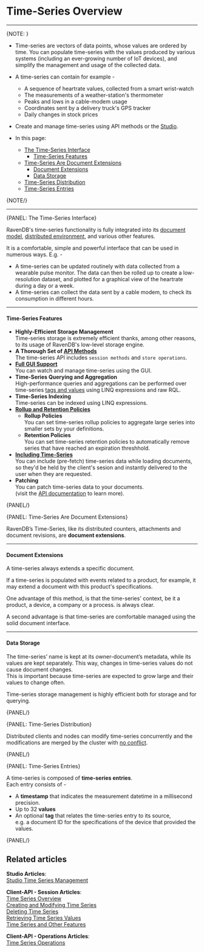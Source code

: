 ﻿# Time-Series Overview
---

{NOTE: }

* Time-series are vectors of data points, whose values are ordered by time. 
  You can populate time-series with the values produced by various systems 
  (including an ever-growing number of IoT devices), and simplify the management 
  and usage of the collected data.  

* A time-series can contain for example -  
   * A sequence of heartrate values, collected from a smart wrist-watch  
   * The measurements of a weather-station's thermometer  
   * Peaks and lows in a cable-modem usage  
   * Coordinates sent by a delivery truck's GPS tracker  
   * Daily changes in stock prices  

* Create and manage time-series using API methods or the 
  [Studio](../../studio/database/document-extensions/time-series).  

* In this page:  
  * [The Time-Series Interface](../../document-extensions/timeseries/overview#the-time-series-interface)  
     * [Time-Series Features](../../document-extensions/timeseries/overview#time-series-features)  
  * [Time-Series Are Document Extensions](../../document-extensions/timeseries/overview#time-series-are-document-extensions)  
     * [Document Extensions](../../document-extensions/timeseries/overview#document-extensions)  
     * [Data Storage](../../document-extensions/timeseries/overview#data-storage)  
  * [Time-Series Distribution](../../document-extensions/timeseries/overview#time-series-distribution)  
  * [Time-Series Entries](../../document-extensions/timeseries/overview#time-series-entries)  

{NOTE/}

---

{PANEL: The Time-Series Interface}

RavenDB's time-series functionality is fully integrated into its 
[document model](../../document-extensions/timeseries/overview#time-series-are-document-extensions), 
[distributed environment](../../document-extensions/timeseries/overview#time-series-distribution), 
and various other features.  

It is a comfortable, simple and powerful interface that can be used 
in numerous ways. E.g. -  

* A time-series can be updated routinely with data collected from a wearable pulse 
  monitor. The data can then be rolled up to create a low-resolution dataset, and 
  plotted for a graphical view of the heartrate during a day or a week.  
* A time-series can collect the data sent by a cable modem, to check its 
  consumption in different hours.  

---

#### Time-Series Features  

* **Highly-Efficient Storage Management**  
  Time-series storage is extremely efficient thanks, among other 
  reasons, to its usage of RavenDB's low-level storage engine.  
* **A Thorough Set of [API Methods](../../document-extensions/timeseries/client-api/api-overview)**  
  The time-series API includes `session methods` and `store operations`.  
* **[Full GUI Support](../../studio/database/document-extensions/time-series)**  
  You can watch and manage time-series using the GUI.  
* **Time-Series Querying and Aggregation**  
  High-performance queries and aggregations can be performed over 
  time-series [tags and values](../../document-extensions/timeseries/overview#time-series-entries) 
  using LINQ expressions and raw RQL.  
* **Time-Series Indexing**  
  Time-series can be indexed using LINQ expressions.  
* **[Rollup and Retention Policies](../../document-extensions/timeseries/rollup-and-retention)**  
   * **Rollup Policies**  
     You can set time-series rollup policies to aggregate large series into 
     smaller sets by your definitions.  
   * **Retention Policies**  
     You can set time-series retention policies to automatically remove series 
     that have reached an expiration threshhold.  
* **[Including Time-Series](../../document-extensions/timeseries/client-api/session-methods/include-ts-data/include-ts-overview)**  
  You can include (pre-fetch) time-series data while loading documents, 
  so they'd be held by the client's sesion and instantly delivered to the 
  user when they are requested.  
* **Patching**  
  You can patch time-series data to your documents.  
  (visit the [API documentation](../../document-extensions/timeseries/client-api/api-overview) to learn more).  

{PANEL/}

{PANEL: Time-Series Are Document Extensions}

RavenDB’s Time-Series, like its distributed counters, attachments and document 
revisions, are **document extensions**.  

---

#### Document Extensions  

A time-series always extends a specific document.  

If a time-series is populated with events related to a product, 
for example, it may extend a document with this product's specifications.  

One advantage of this method, is that the time-series' context, 
be it a product, a device, a company or a process. is always clear.  

A second advantage is that time-series are comfortable managed using 
the solid document interface.  

---

#### Data Storage  

The time-series’ name is kept at its owner-document’s metadata, while its values 
are kept separately. This way, changes in time-series values do not cause document 
changes.  
This is important because time-series are expected to grow large and their values 
to change often.  

Time-series storage management is highly efficient both for storage and for querying.  

{PANEL/}


{PANEL: Time-Series Distribution}

Distributed clients and nodes can modify time-series concurrently and the 
modifications are merged by the cluster with [no conflict](../../document-extensions/timeseries/design#no-conflicts).  

{PANEL/}

{PANEL: Time-Series Entries}

A time-series is composed of **time-series entries**.  
Each entry consists of -  

* A **timestamp** that indicates the measurement datetime in a millisecond precision.  
* Up to 32 **values**  
* An optional **tag** that relates the time-series entry to its source,  
  e.g. a document ID for the specifications of the device that provided 
  the values.  

{PANEL/}

## Related articles
**Studio Articles**:  
[Studio Time Series Management]()  

**Client-API - Session Articles**:  
[Time Series Overview]()  
[Creating and Modifying Time Series]()  
[Deleting Time Series]()  
[Retrieving Time Series Values]()  
[Time Series and Other Features]()  

**Client-API - Operations Articles**:  
[Time Series Operations]()  
